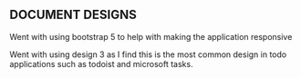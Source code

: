 ## DOCUMENT DESIGNS

Went with using bootstrap 5 to help with making the application responsive

Went with using design 3 as I find this is the most common design in todo applications such as todoist and microsoft tasks.
